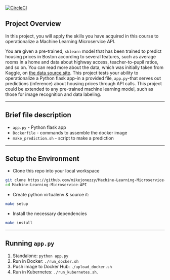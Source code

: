 [![CircleCI](https://circleci.com/gh/mikejonezzy/Machine-Learning-Microservice-API.svg?style=svg)](https://app.circleci.com/pipelines/github/mikejonezzy/Machine-Learning-Microservice-API?filter=all)

## Project Overview

In this project, you will apply the skills you have acquired in this course to operationalize a Machine Learning Microservice API.

You are given a pre-trained, `sklearn` model that has been trained to predict housing prices in Boston according to several features, such as average rooms in a home and data about highway access, teacher-to-pupil ratios, and so on. You can read more about the data, which was initially taken from Kaggle, on [the data source site](https://www.kaggle.com/c/boston-housing). This project tests your ability to operationalize a Python flask app-in a provided file, `app.py`-that serves out predictions (inference) about housing prices through API calls. This project could be extended to any pre-trained machine learning model, such as those for image recognition and data labeling.

---
## Brief file description
* `app.py` - Python flask app
* `Dockerfile` - commands to assemble the docker image
* `make_prediction.sh` - script to make a prediction
---
## Setup the Environment

* Clone this repo into your local workspace
```bash
git clone https://github.com/mikejonezzy/Machine-Learning-Microservice-API.git && \
cd Machine-Learning-Microservice-API
```
* Create python virtualenv & source it:
```bash
make setup 
``` 
* Install the necessary dependencies
```bash
make install
```
---
## Running `app.py`

1. Standalone:  `python app.py`
2. Run in Docker:  `./run_docker.sh`
3. Push image to Docker Hub: `./upload_docker.sh`
3. Run in Kubernetes:  `./run_kubernetes.sh`. 
